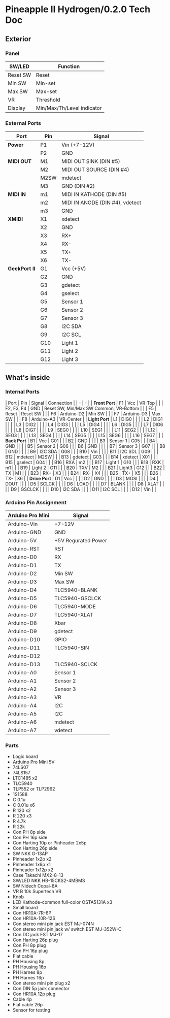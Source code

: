 # Pineapple II Hydrogen/0.2.0 Tech Doc

## Exterior

### Panel

| SW/LED | Function |
| - | - |
| Reset SW | Reset |
| Min SW | Min-set |
| Max SW | Max-set |
| VR | Threshold |
| Display | Min/Max/Th/Level indicator |


### External Ports

| Port | Pin | Signal |
| - | - | - |
| **Power** | P1 | Vin (+7-12V) |
| | P2 | GND |
| **MIDI OUT** | M1 | MIDI OUT SINK (DIN #5)|
| | M2 | MIDI OUT SOURCE (DIN #4) |
| | M2SW | mdetect |
| | M3 | GND (DIN #2)|
| **MIDI IN** | m1 | MIDI IN KATHODE (DIN #5) |
| | m2 | MIDI IN ANODE (DIN #4), vdetect |
| | m3 | GND |
| **XMIDI** | X1 | xdetect |
| | X2 | GND |
| | X3 | RX+ |
| | X4 | RX- |
| | X5 | TX+ |
| | X6 | TX- |
| **GeekPort II** | G1 | Vcc (+5V) |
| | G2 | GND |
| | G3 | gdetect |
| | G4 | gselect |
| | G5 | Sensor 1 |
| | G6 | Sensor 2 |
| | G7 | Sensor 3 |
| | G8 | I2C SDA |
| | G9 | I2C SCL |
| | G10 | Light 1 |
| | G11 | Light 2 |
| | G12 | Light 3 |

## What's inside

### Internal Ports

| Port | Pin | Signal | Connection |
| - | - |
| **Front Port** | F1 | Vcc | VR-Top |
| | F2, F3, F4 | GND | Reset SW, Min/Max SW Common, VR-Bottom |
| | F5 | Reset | Reset SW |
| | F6 | Arduino-D2 | Min SW |
| | F7 | Arduino-D3 | Max SW |
| | F8 | Arduino-A3 | VR-Center |
| **Light Port** | L1 | DIG0 | |
| | L2 | DIG1 | |
| | L3 | DIG2 | |
| | L4 | DIG3 | |
| | L5 | DIG4 | |
| | L6 | DIG5 | |
| | L7 | DIG6 | |
| | L8 | DIG7 | |
| | L9 | SEG0 | |
| | L10 | SEG1 | |
| | L11 | SEG2 | |
| | L12 | SEG3 | |
| | L13 | SEG4 | |
| | L14 | SEG5 | |
| | L15 | SEG6 | |
| | L16 | SEG7 | |
| **Back Port** | B1 | Vcc | G01 |
| | B2 | GND | |
| | B3 | Sensor 1 | G05 |
| | B4 | GND | |
| | B5 | Sensor 2 | G06 |
| | B6 | GND | |
| | B7 | Sensor 3 | G07 |
| | B8 | GND | |
| | B9 | I2C SDA | G08 |
| | B10 | Vin | |
| | B11 | I2C SDL | G09 |
| | B12 | mdetect | M2SW |
| | B13 | gdetect | G03 |
| | B14 | xdetect | X01 |
| | B15 | gselect | G04 |
| | B16 | RXA | m2 |
| | B17 | Light 1 | G10 |
| | B18 | RXK | m1 |
| | B19 | Light 2 | G11 |
| | B20 | TXV | M2 |
| | B21 | Light3 | G12 |
| | B22 | TX | M1 |
| | B23 | RX+ | X3 |
| | B24 | RX- | X4 |
| | B25 | TX+ | X5 |
| | B26 | TX- | X6 |
| **Drive Port** | D1 | Vcc | |
| | D2 | GND | |
| | D3 | MOSI | |
| | D4 | DOUT | |
| | D5 | SCLCK | |
| | D6 | LOAD | |
| | D7 | BLANK | |
| | D8 | XLAT | |
| | D9 | GSCLCK | |
| | D10 | I2C SDA | |
| | D11 | I2C SCL | |
| | D12 | Vin | |

### Arduino Pin Assignment

| Arduino Pro Mini | Signal |
| - | - |
| Arduino-Vin | +7-12V |
| Arduino-GND | GND |
| Arduino-5V | +5V Regurated Power |
| Arduino-RST | RST |
| Arduino-D0 | RX |
| Arduino-D1 | TX |
| Arduino-D2 | Min SW |
| Arduino-D3 | Max SW |
| Arduino-D4 | TLC5940-BLANK |
| Arduino-D5 | TLC5940-GSCLCK |
| Arduino-D6 | TLC5940-MODE |
| Arduino-D7 | TLC5940-XLAT |
| Arduino-D8 | Xbar |
| Arduino-D9 | gdetect |
| Arduino-D10 | GPIO |
| Arduino-D11 | TLC5940-SIN |
| Arduino-D12 | |
| Arduino-D13 | TLC5940-SCLCK |
| Arduino-A0 | Sensor 1 |
| Arduino-A1 | Sensor 2 |
| Arduino-A2 | Sensor 3 |
| Arduino-A3 | VR |
| Arduino-A4 | I2C |
| Arduino-A5 | I2C |
| Arduino-A6 | mdetect |
| Arduino-A7 | vdetect |

### Parts

* Logic board
* Arduino Pro Mini 5V
* 74LS07
* 74LS157
* LTC1485 x2
* TLC5940
* TLP552 or TLP2962
* 1S1588
* C 0.1u
* C 0.01u x6
* R 120 x2
* R 220 x3
* R 4.7k
* R 22k
* Con PH 8p side
* Con PH 16p side
* Con Harting 10p or Pinheader 2x5p
* Con Harting 26p side
* SW NKK G-13AP
* Pinheader 1x2p x2
* Pinheader 1x6p x1
* Pinheader 1x12p x2
* Case Takachi MX2-8-13
* SW/LED NKK HB-15CKS2-4MBMS
* SW Nidech Copal-8A
* VR B 10k Supertech VR
* Knob
* LED Kathode-common full-color OSTA5131A x3
* Small board
* Con HR10A-7R-6P
* Con HR10A-10R-12S
* Con stereo mini pin jack EST MJ-074N
* Con stereo mini pin jack w/ switch EST MJ-352W-C
* Con DC jack EST MJ-17
* Con Harting 26p plug
* Con PH 8p plug
* Con PH 16p plug
* Flat cable
* PH Housing 8p
* PH Housing 16p
* PH Harnes 8p
* PH Harnes 16p
* Con stereo mini pin plug x2
* Con DIN 5p jack connector
* Con HR10A 12p plug
* Cable 4p
* Flat cable 26p
* Sensor for testing



